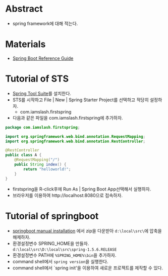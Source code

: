 # Abstract

- spring framework에 대해 적는다.

# Materials

- [Spring Boot Reference Guide](https://docs.spring.io/spring-boot/docs/current/reference/htmlsingle/)

# Tutorial of STS

- [Spring Tool Suite](https://spring.io/tools)를 설치한다.
- STS를 시작하고 File | New | Spring Starter Project를 선택하고 적당히 설정하자.
  - com.iamslash.firstspring
- 다음과 같은 파일을 com.iamslash.firstspring에 추가하자.

```java
package com.iamslash.firstspring;

import org.springframework.web.bind.annotation.RequestMapping;
import org.springframework.web.bind.annotation.RestController;

@RestController
public class A {
	@RequestMapping("/")
	public String index() {
		return "helloworld!";
	}
}
```
- firstspring을 R-click후에 Run As | Spring Boot App선택해서 실행하자.
- 브라우저를 이용하여 http://localhost:8080으로 접속하자.

# Tutorial of springboot 

- [springboot manual installation](https://docs.spring.io/spring-boot/docs/current/reference/html/getting-started-installing-spring-boot.html#getting-started-manual-cli-installation)
  에서 zip을 다운받아 `d:\local\src\`에 압축을 해제하자.
- 환경설정변수 SPRING_HOME을 만들자. `d:\local\src\D:\local\src\spring-1.5.6.RELEASE`
- 환경설정변수 PATH에 `%SPRING_HOME%\bin`을 추가하자.
- command shell에서 `spring version`을 실행한다.
- command shell에서 `spring init'을 이용하여 새로운 프로젝트를 제작할 수 있다.
